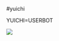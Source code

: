 #yuichi
<html>

<tile> YUICHI=USERBOT </title>

<img src = "https://telegra.ph/file/7a3b1d0656afaa5c05a30.jpg">

